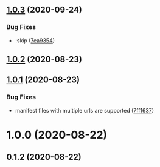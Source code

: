 ## [1.0.3](https://github.com/doublethinkio/spoon/compare/v1.0.2...v1.0.3) (2020-09-24)


### Bug Fixes

* :skip ([7ea9354](https://github.com/doublethinkio/spoon/commit/7ea93540285457f131cf7ae1a4c01172b783b288))



## [1.0.2](https://github.com/doublethinkio/spoon/compare/v1.0.1...v1.0.2) (2020-08-23)



## [1.0.1](https://github.com/doublethinkio/spoon/compare/v1.0.0...v1.0.1) (2020-08-23)


### Bug Fixes

* manifest files with multiple urls are supported ([7ff1637](https://github.com/doublethinkio/spoon/commit/7ff1637f8a070edd63886827bd231a9f9cad5ac2))



# 1.0.0 (2020-08-22)



## 0.1.2 (2020-08-22)



